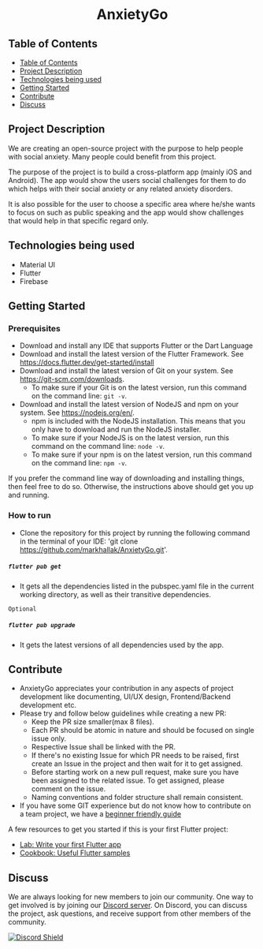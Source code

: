 <h1 align="center">AnxietyGo</h1>


## Table of Contents

- [Table of Contents](#table-of-contents)
- [Project Description](#project-description)
- [Technologies being used](#technologies)
- [Getting Started](#getting-started)
- [Contribute](#contribute)
- [Discuss](#discuss)

## Project Description

We are creating an open-source project with the purpose to help people with social anxiety. Many people could benefit from this project.


The purpose of the project is to build a cross-platform app (mainly iOS and Android). The app would show the users social challenges for them to do which helps with their social anxiety or any related anxiety disorders.

It is also possible for the user to choose a specific area where he/she wants to focus on such as public speaking and the app would show challenges that would help in that specific regard only.

## Technologies being used

- Material UI
- Flutter
- Firebase

## Getting Started

### Prerequisites

- Download and install any IDE that supports Flutter or the Dart Language
- Download and install the latest version of the Flutter Framework. See https://docs.flutter.dev/get-started/install
- Download and install the latest version of Git on your system. See https://git-scm.com/downloads.
    - To make sure if your Git is on the latest version, run this command on the command line: `git -v`.
- Download and install the latest version of NodeJS and npm on your system. See https://nodejs.org/en/.
    - npm is included with the NodeJS installation. This means that you only have to download and run the NodeJS installer.
    - To make sure if your NodeJS is on the latest version, run this command on the command line: `node -v`.
    - To make sure if your npm is on the latest version, run this command on the command line: `npm -v`.

If you prefer the command line way of downloading and installing things, then feel free to do so. Otherwise, the instructions above should get you up and running.

### How to run

- Clone the repository for this project by running the following command in the terminal of your IDE: 'git clone https://github.com/markhallak/AnxietyGo.git'.


##### `flutter pub get`

- It gets all the dependencies listed in the pubspec.yaml file in the current working directory, as well as their transitive dependencies.

`Optional`
##### `flutter pub upgrade`

- It gets the latest versions of all dependencies used by the app.

## Contribute

- AnxietyGo appreciates your contribution in any aspects of project development like documenting, UI/UX design, Frontend/Backend development etc.
- Please try and follow below guidelines while creating a new PR:
    - Keep the PR size smaller(max 8 files).
    - Each PR should be atomic in nature and should be focused on single issue only.
    - Respective Issue shall be linked with the PR.
    - If there's no existing Issue for which PR needs to be raised, first create an Issue in the project and then wait for it to get assigned.
    - Before starting work on a new pull request, make sure you have been assigned to the related issue. To get assigned, please comment on the issue.
    - Naming conventions and folder structure shall remain consistent.
- If you have some GIT experience but do not know how to contribute on a team project, we have a [beginner friendly guide](Contributing.md)

A few resources to get you started if this is your first Flutter project:

- [Lab: Write your first Flutter app](https://docs.flutter.dev/get-started/codelab)
- [Cookbook: Useful Flutter samples](https://docs.flutter.dev/cookbook)

## Discuss

We are always looking for new members to join our community. One way to get involved is by joining our [Discord server](https://discord.gg/uW6UEfgcRn). On Discord, you can discuss the project, ask questions, and receive support from other members of the community.

[![Discord Shield](https://discordapp.com/api/guilds/1038198557150285914/widget.png?style=shield)](https://discord.gg/uW6UEfgcRn)
